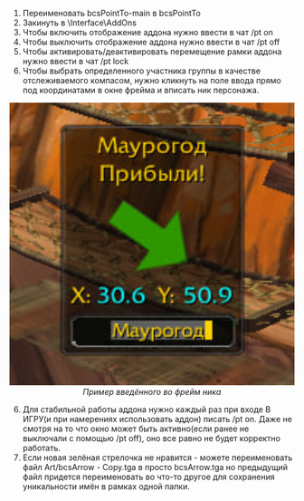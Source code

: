 1. Переименовать bcsPointTo-main в bcsPointTo
2. Закинуть в \Interface\AddOns
3. Чтобы включить отображение аддона нужно ввести в чат /pt on
4. Чтобы выключить отображение аддона нужно ввести в чат /pt off
5. Чтобы активировать/деактивировать перемещение рамки аддона нужно ввести в чат /pt lock
6. Чтобы выбрать определенного участника группы в качестве отслеживаемого компасом, нужно кликнуть на поле ввода прямо под координатами в окне фрейма и вписать ник персонажа.
 <p align="center">
  <img src="mainframe.jpg" alt="Главный фрейм аддона" width="600"/>
  <br>
  <em>Пример введённого во фрейм ника</em>
</p>

6. Для стабильной работы аддона нужно каждый раз при входе В ИГРУ(и при намерениях использовать аддон) писать /pt on. Даже не смотря на то что окно может быть активно(если ранее не выключали с помощью /pt off), оно все равно не будет корректно работать.
7. Если новая зелёная стрелочка не нравится - можете переименовать файл Art/bcsArrow - Copy.tga в просто bcsArrow.tga но предыдущий файл придется переименовать во что-то другое для сохранения уникальности имён в рамках одной папки.
